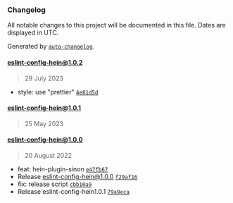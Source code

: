 ### Changelog

All notable changes to this project will be documented in this file. Dates are displayed in UTC.

Generated by [`auto-changelog`](https://github.com/CookPete/auto-changelog).

#### [eslint-config-hein@1.0.2](https://github.com/KristjanTammekivi/hein/compare/eslint-config-hein@1.0.1...eslint-config-hein@1.0.2)

> 29 July 2023

- style: use "prettier" [`4e81d5d`](https://github.com/KristjanTammekivi/hein/commit/4e81d5d330c76d86395ef1bc9079c32b9f14feb8)

#### [eslint-config-hein@1.0.1](https://github.com/KristjanTammekivi/hein/compare/eslint-config-hein@1.0.0...eslint-config-hein@1.0.1)

> 25 May 2023

#### eslint-config-hein@1.0.0

> 20 August 2022

- feat: hein-plugin-sinon [`e47fb67`](https://github.com/KristjanTammekivi/hein/commit/e47fb671b52f432fa0e1e3b6cc90b4b6682cbe4a)
- Release eslint-config-hein@1.0.0 [`f29af16`](https://github.com/KristjanTammekivi/hein/commit/f29af16c067cb7494719266bf6d5e293e8d0f690)
- fix: release script [`cbb10a9`](https://github.com/KristjanTammekivi/hein/commit/cbb10a916647fa9e5127fb98ef8b8b2a14149982)
- Release eslint-config-hein1.0.1 [`79a9eca`](https://github.com/KristjanTammekivi/hein/commit/79a9eca48a65785a05e1530db6d2efb6c282e9c7)
